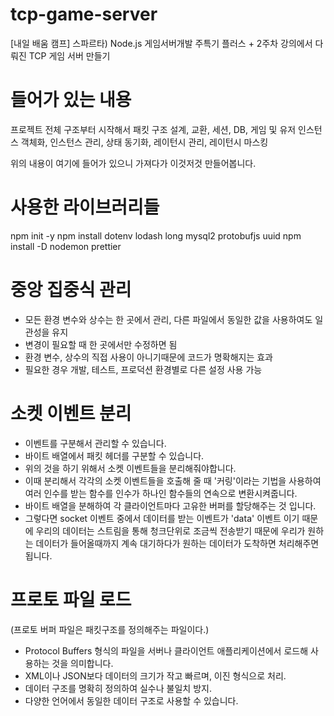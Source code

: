 # tcp-game-server

[내일 배움 캠프] 스파르타) Node.js 게임서버개발 주특기 플러스 + 2주차 강의에서 다뤄진 TCP 게임 서버 만들기

# 들어가 있는 내용

프로젝트 전체 구조부터 시작해서 패킷 구조 설계,
교환,
세션,
DB,
게임 및 유저 인스턴스 객체화,
인스턴스 관리,
상태 동기화,
레이턴시 관리,
레이턴시 마스킹

위의 내용이 여기에 들어가 있으니 가져다가 이것저것 만들어봅니다.

# 사용한 라이브러리들

npm init -y
npm install dotenv lodash long mysql2 protobufjs uuid
npm install -D nodemon prettier

# 중앙 집중식 관리

- 모든 환경 변수와 상수는 한 곳에서 관리, 다른 파일에서 동일한 값을 사용하여도 일관성을 유지
- 변경이 필요할 때 한 곳에서만 수정하면 됨
- 환경 변수, 상수의 직접 사용이 아니기때문에 코드가 명확해지는 효과
- 필요한 경우 개발, 테스트, 프로덕션 환경별로 다른 설정 사용 가능

# 소켓 이벤트 분리

- 이벤트를 구분해서 관리할 수 있습니다.
- 바이트 배열에서 패킷 헤더를 구분할 수 있습니다.
- 위의 것을 하기 위해서 소켓 이벤트들을 분리해줘야합니다.
- 이때 분리해서 각각의 소켓 이벤트들을 호출해 줄 때 '커링'이라는 기법을 사용하여 여러 인수를 받는 함수를 인수가 하나인 함수들의 연속으로 변환시켜줍니다.
- 바이트 배열을 분해하여 각 클라이언트마다 고유한 버퍼를 할당해주는 것 입니다.
- 그렇다면 socket 이벤트 중에서 데이터를 받는 이벤트가 'data' 이벤트 이기 때문에 우리의 데이터는 스트림을 통해 청크단위로 조금씩 전송받기 때문에 우리가 원하는 데이터가 들어올때까지 계속 대기하다가 원하는 데이터가 도착하면 처리해주면 됩니다.

# 프로토 파일 로드

(프로토 버퍼 파일은 패킷구조를 정의해주는 파일이다.)

- Protocol Buffers 형식의 파일을 서버나 클라이언트 애플리케이션에서 로드해 사용하는 것을 의미합니다.
- XML이나 JSON보다 데이터의 크기가 작고 빠르며, 이진 형식으로 처리.
- 데이터 구조를 명확히 정의하여 실수나 불일치 방지.
- 다양한 언어에서 동일한 데이터 구조로 사용할 수 있습니다.
